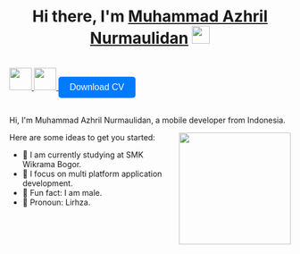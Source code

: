 <h1 align="center">Hi there, I'm <a href="https://www.blackcater.win/" target="_blank">Muhammad Azhril Nurmaulidan</a> <img
src="https://github.com/blackcater/blackcater/raw/main/images/Hi.gif" height="32" /></h1>

<br />

<a href="https://www.linkedin.com/in/azhril-nurmaulidan" alt="LinkedIn" target="_blank">
  <img src="https://cdn-icons-png.flaticon.com/512/174/174857.png" height="40" />
</a>
<a href="https://www.instagram.com/devciell/" alt="Instagram" target="_blank">
  <img src="https://cdn-icons-png.flaticon.com/512/2111/2111463.png" height="40" />
</a>
    <a href="link-to-your-cv" download style="text-decoration: none;">
        <button style="display: inline-block; padding: 10px 20px; font-size: 16px; color: #fff; background-color: #007bff; border: none; border-radius: 5px; cursor: pointer;">Download CV</button>
    </a>

<br />
<br />

Hi, I'm Muhammad Azhril Nurmaulidan, a mobile developer from Indonesia.

<a href="#"><img align="right" src="https://i.pinimg.com/originals/a3/95/db/a395db5658cf2b8b6794e17c3f573fb1.gif" width="200" height="200" /></a>

Here are some ideas to get you started:

- 🏫 I am currently studying at SMK Wikrama Bogor.
- 🧐 I focus on multi platform application development.
- 🦾 Fun fact: I am male.
- 🥷 Pronoun: Lirhza.
